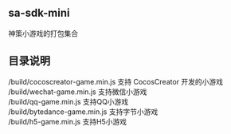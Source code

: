 ## sa-sdk-mini

神策小游戏的打包集合  

## 目录说明
/build/cocoscreator-game.min.js  支持 CocosCreator 开发的小游戏  
/build/wechat-game.min.js 支持微信小游戏  
/build/qq-game.min.js  支持QQ小游戏  
/build/bytedance-game.min.js 支持字节小游戏  
/build/h5-game.min.js  支持H5小游戏  